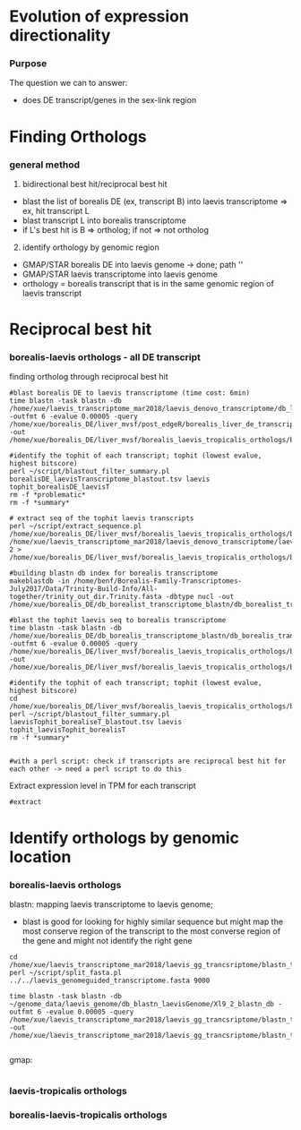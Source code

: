 # Evolution of expression directionality
### Purpose
The question we can to answer:
- does DE transcript/genes in the sex-link region 


# Finding Orthologs
### general method 
1. bidirectional best hit/reciprocal best hit
  - blast the list of borealis DE (ex, transcript B) into laevis transcriptome => ex, hit transcript L
  - blast transcript L into borealis transcriptome
  - if L's best hit is B => ortholog; if not => not ortholog
2. identify orthology by genomic region
  - GMAP/STAR borealis DE into laevis genome -> done; path ''
  - GMAP/STAR laevis transcriptome into laevis genome
  - orthology = borealis transcript that is in the same genomic region of laevis transcript

# Reciprocal best hit
### borealis-laevis orthologs - all DE transcript
finding ortholog through reciprocal best hit
```
#blast borealis DE to laevis transcriptome (time cost: 6min)
time blastn -task blastn -db /home/xue/laevis_transcriptome_mar2018/laevis_denovo_transcriptome/db_laevis_denovo_transcriptome -outfmt 6 -evalue 0.00005 -query /home/xue/borealis_DE/liver_mvsf/post_edgeR/borealis_liver_de_transcriptSeq.fa -out /home/xue/borealis_DE/liver_mvsf/borealis_laevis_tropicalis_orthologs/borealis_laevis_orthologs/borealisDE_laevisTranscriptome_blastout.tsv

#identify the tophit of each transcript; tophit (lowest evalue, highest bitscore)
perl ~/script/blastout_filter_summary.pl borealisDE_laevisTranscriptome_blastout.tsv laevis tophit_borealisDE_laevisT
rm -f *problematic*
rm -f *summary*

# extract seq of the tophit laevis transcripts 
perl ~/script/extract_sequence.pl /home/xue/borealis_DE/liver_mvsf/borealis_laevis_tropicalis_orthologs/borealis_laevis_orthologs/borealisDE_laevisT_blastout_tophit.tsv /home/xue/laevis_transcriptome_mar2018/laevis_denovo_transcriptome/laevis_denovo_transcriptome_trinityout.Trinity.fasta 2 > /home/xue/borealis_DE/liver_mvsf/borealis_laevis_tropicalis_orthologs/borealis_laevis_orthologs/bl_tophit_laevis_transcriptSeq.fa

#building blastn db index for borealis transcriptome
makeblastdb -in /home/benf/Borealis-Family-Transcriptomes-July2017/Data/Trinity-Build-Info/All-together/trinity_out_dir.Trinity.fasta -dbtype nucl -out /home/xue/borealis_DE/db_borealist_transcriptome_blastn/db_borealist_transcriptome_blastn

#blast the tophit laevis seq to borealis transcriptome
time blastn -task blastn -db /home/xue/borealis_DE/db_borealis_transcriptome_blastn/db_borealis_transcriptome_blastn -outfmt 6 -evalue 0.00005 -query /home/xue/borealis_DE/liver_mvsf/borealis_laevis_tropicalis_orthologs/borealis_laevis_orthologs/bl_tophit_laevis_transcriptSeq.fa -out /home/xue/borealis_DE/liver_mvsf/borealis_laevis_tropicalis_orthologs/borealis_laevis_orthologs/laevisTophit_borealiseT_blastout.tsv

#identify the tophit of each transcript; tophit (lowest evalue, highest bitscore)
cd /home/xue/borealis_DE/liver_mvsf/borealis_laevis_tropicalis_orthologs/borealis_laevis_orthologs/
perl ~/script/blastout_filter_summary.pl laevisTophit_borealiseT_blastout.tsv laevis tophit_laevisTophit_borealisT
rm -f *summary*


#with a perl script: check if transcripts are reciprocal best hit for each other -> need a perl script to do this

```
Extract expression level in TPM for each transcript
```
#extract 
```




  
# Identify orthologs by genomic location
### borealis-laevis orthologs
blastn: mapping laevis transcriptome to laevis genome; 
 - blast is good for looking for highly similar sequence but might map the most conserve region of the transcript to the most converse region of the gene and might not identify the right gene
```
cd /home/xue/laevis_transcriptome_mar2018/laevis_gg_trancsriptome/blastn_transcriptome_genome/subset_seq
perl ~/script/split_fasta.pl ../../laevis_genomeguided_transcriptome.fasta 9000

time blastn -task blastn -db ~/genome_data/laevis_genome/db_blastn_laevisGenome/Xl9_2_blastn_db -outfmt 6 -evalue 0.00005 -query /home/xue/laevis_transcriptome_mar2018/laevis_gg_trancsriptome/blastn_transcriptome_genome/subset_seq/subset_25.fasta -out /home/xue/laevis_transcriptome_mar2018/laevis_gg_trancsriptome/blastn_transcriptome_genome/subset_blastout/subset_25_blastout.tsv


```
gmap: 
```
```

### laevis-tropicalis orthologs
### borealis-laevis-tropicalis orthologs



